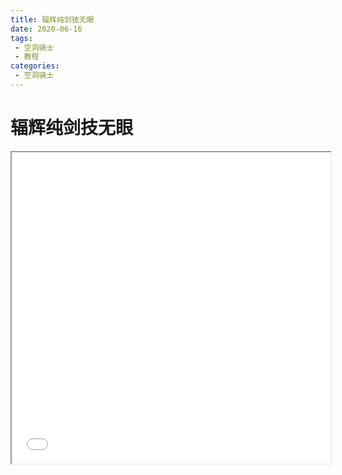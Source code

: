 ```yaml
---
title: 辐辉纯剑技无眼
date: 2020-06-16
tags:
 - 空洞骑士
 - 教程
categories:
 - 空洞骑士
---
```


# 辐辉纯剑技无眼

<iframe height=498 width=510 src="blog/public/views/other/guide/asset/hollow_knight_2020-07-14_13-29-54-298.mp4"></iframe>
